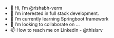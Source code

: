 - 👋 Hi, I’m @rishabh-verm
- 👀 I’m interested in full stack development.
- 🌱 I’m currently learning Springboot framework
- 💞️ I’m looking to collaborate on ...
- 📫 How to reach me on Linkedin - @thisisrv

<!---
rishabh-verm/rishabh-verm is a ✨ special ✨ repository because its `README.md` (this file) appears on your GitHub profile.
You can click the Preview link to take a look at your changes.
--->
